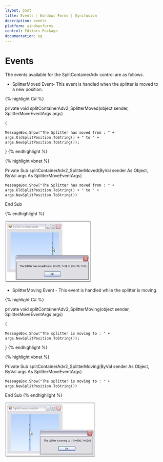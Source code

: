 ```yaml
---
layout: post
title: Events | Windows Forms | Syncfusion
description: events
platform: windowsforms
control: Editors Package
documentation: ug
---
```


# Events

The events available for the SplitContainerAdv control are as follows.

* SplitterMoved Event- This event is handled when the splitter is moved to a new position.


{% highlight C# %}




private void splitContainerAdv2_SplitterMoved(object sender, SplitterMoveEventArgs args)

{

    MessageBox.Show("The Splitter has moved from : " + args.OldSplitPosition.ToString() + " to " + args.NewSplitPosition.ToString());

}
{% endhighlight %}




{% highlight vbnet %}




Private Sub splitContainerAdv2_SplitterMoved(ByVal sender As Object, ByVal args As SplitterMoveEventArgs)

    MessageBox.Show("The Splitter has moved from : " + args.OldSplitPosition.ToString() + " to " + args.NewSplitPosition.ToString())

End Sub

{% endhighlight %}

 ![](SplitContainerAdv-Images/Overview_img403.jpeg) 


* SplitterMoving Event - This event is handled while the splitter is moving.


{% highlight C# %}


private void splitContainerAdv2_SplitterMoving(object sender, SplitterMoveEventArgs args)

{

    MessageBox.Show("The splitter is moving to : " + args.NewSplitPosition.ToString());

}
{% endhighlight %}






{% highlight vbnet %}


Private Sub splitContainerAdv2_SplitterMoving(ByVal sender As Object, ByVal args As SplitterMoveEventArgs)

    MessageBox.Show("The splitter is moving to : " + args.NewSplitPosition.ToString())

End Sub
{% endhighlight %}


![](SplitContainerAdv-Images/Overview_img404.jpeg) 

